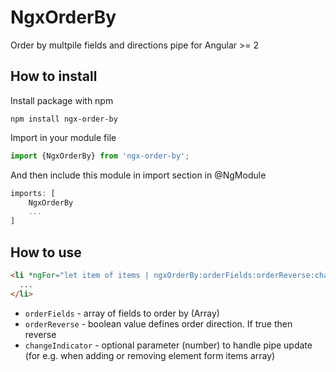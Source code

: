 # NgxOrderBy

Order by multpile fields and directions pipe for Angular >= 2

## How to install

Install package with npm

`npm install ngx-order-by`

Import in your module file

```ts
import {NgxOrderBy} from 'ngx-order-by';
```

And then include this module in import section in @NgModule

```ts
imports: [
    NgxOrderBy
    ...
]
```

## How to use

```html
<li *ngFor="let item of items | ngxOrderBy:orderFields:orderReverse:changeIndicator;">
  ...
</li>
```

* `orderFields` - array of fields to order by (Array<string>)
* `orderReverse` - boolean value defines order direction. If true then reverse
* `changeIndicator` - optional parameter (number) to handle pipe update (for e.g. when adding or removing 
element form items array)

